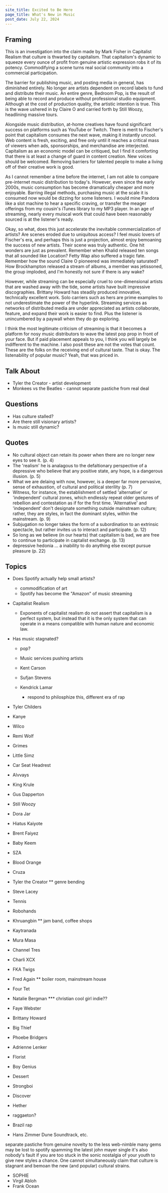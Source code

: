 ```yaml
---
site_title: Excited to Be Here
page_title: What's New in Music
post_date: July 22, 2024
---
```



## Framing

This is an investigation into the claim made by Mark Fisher in Capitalist Realism that culture is thwarted by capitalism. That capitalism's dynamic to squeeze every ounce of profit from genuine artistic expression robs it of its potency. Commodifying a scene turns real social community into a commercial participation.

The barrier for publishing music, and posting media in general, has diminished entirely. No longer are artists dependent on record labels to fund and distribute their music. An entire genre, Bedroom Pop, is the result of being able to record and produce without professional studio equipment. Although at the cost of production quality, the artistic intention is true. This is the wave ushered in by Claire O and carried forth by Still Woozy, headlining massive tours.

Alongside music distribution, at-home creatives have found significant success on platforms such as YouTube or Twitch. There is merit to Fischer's point that capitalism consumes the next wave, making it instantly uncool. Web content is fresh, exciting, and free only until it reaches a critical mass of viewers when ads, sponsorships, and merchandise are interjected. Capitalism as an economic model can be critiqued, but I find it comforting that there is at least a change of guard in content creation. New voices should be welcomed. Removing barriers for talented people to make a living off of their creative work is good.

As I cannot remember a time before the internet, I am not able to compare pre-internet music distribution to today's. However, even since the early 2000s, music consumption has become dramatically cheaper and more enjoyable. Barring illegal methods, purchasing music at the scale it is consumed now would be dizzing for some listeners. I would mine Pandora like a slot machine to hear a specific craving, or transfer the meager offerings from my cousin's iTunes library to my MP3 player. In an age of streaming, nearly every muiscal work that could have been reasonably sourced is at the listener's ready.

Okay, so what, does this just accelerate the inevitable commercialization of artists? Are scenes eroded due to uniquitous access? I feel music lovers of Fischer's era, and perhaps this is just a projection, almost enjoy bemoaning the success of new artists. Their scene was truly authentic. One hit wonders are just as prevalent. Remember when Khalid released ten songs that all sounded like Location? Fetty Wap also suffered a tragic fate. Remember how the sound Claire O pioneered was immediately saturated? How Brockhampton released a stream of albums, a member was jetissoned, the group imploded, and I'm honestly not sure if there is any wake?

However, while streaming can be especially cruel to one-dimensional artists that are washed away with the tide, some artists have built impressive discographies. Brittany Howard has steadily produced innovative, technically excellent work. Solo carriers such as hers are prime examples to not underestimate the power of the hyperlink. Streaming services as networks of distributed media are under appreciated as artists collaborate, feature, and expand their work is easier to find. Plus the listener is unincumbered by a paywall when they do go exploring.

I think the most legitimate criticism of streaming is that it becomes a platform for nosy music distributors to wave the latest pop prop in front of your face. But if paid placement appeals to you, I think you will largely be indifferent to the machine. I also posit these are not the votes that count. These are the folks on the receiving end of cultural taste. That is okay. The listenability of popular music? Yeah, that was priced in.



## Talk About
- Tyler the Creator - artist development
- Monkees vs the Beatles - cannot separate pastiche from real deal





## Questions
- Has culture stalled? 
- Are there still visionary artists?
- Is music still dynamic?




## Quotes
- No cultural object can retain its power when there are no longer new eyes to see it. (p. 4)
- The 'realism' he is analagous to the defaltionary perspective of a depressive who believe that any positive state, any hope, is a dangerous illusion. (p. 5)
- What we are delaing with now, however, is a deeper far more pervasive, sense of exhaustion, of cultural and political sterility (p. 7)
- Witness, for instance, the establishment of settled 'alternative' or 'independent' cultural zones, which endlessly repeat older gestures of rebellion and contestation as if for the first time. 'Alternative' and 'independent' don't designate something outside mainstream culture; rather, they are styles, in fact the dominant styles, within the mainstream. (p. 9)
- Subjugation no longer takes the form of a subordination to an extrinsic spectacle, but rather invites us to interact and participate. (p. 12)
- So long as we believe (in our hearts) that capitalism is bad, we are free to continue to participate in captalist exchange. (p. 13)
- depressive hedonia ... a inability to do anything else except pursue pleasure (p. 22)





## Topics
- Does Spotify actually help small artists?
    - commodification of art
    - Spotify has become the "Amazon" of music streaming
- Capitalist Realism
    - Exponents of capitalist realism do not assert that capitalism is a perfect system, but instead that it is the only system that can operate in a means compatible with human nature and economic law.



- Has music stagnated?
  - pop?
  - Music services pushing artists


  - Kent Carson
  - Sufjan Stevens
  - Kendrick Lamar
    - respond to philosphize this, different era of rap

- Tyler Childers
- Kanye
- Wilco
- Remi Wolf
- Grimes
- Little Simz




- Car Seat Headrest
- Alvvays
- King Krule



- Gus Dapperton
- Still Woozy
- Dora Jar
- Hiatus Kaiyote





- Brent Faiyez
- Baby Keem
- SZA
- Blood Orange



- Cruza
- Tyler the Creator  ** genre bending
- Steve Lacey
- Tennis




- Robohands
- Khruangbin  ** jam band, coffee shops


- Kaytranada
- Mura Masa
- Channel Tres
- Charli XCX
- FKA Twigs
- Fred Again  ** boiler room, mainstream house 
- Four Tet




- Natalie Bergman  *** christian cool girl indie??
- Faye Webster
- Brittany Howard
- Big Thief
- Phoebe Bridgers
- Adrienne Lenker
- Florist 
- Boy Genius



- Dessert
- Strongboi
- Discover
- Hether



- raggaeton?
- Brazil rap



- Hans Zimmer Dune Soundtrack, etc.


separate pastiche from genuine novelty
to the less web-nimble many gems may be lost to spotify spamming the latest john mayer single
it's also nobody's fault if you are too stuck in the sonic nostalgia of your youth to give new styles a chance. One cannot simultaneously claim that culture is stagnant and bemoan the new (and popular) cultural strains. 



- SOPHIE
- Virgil Abloh
- Frank Ocean



